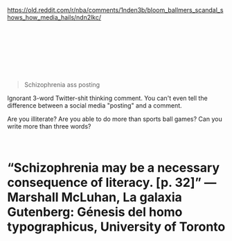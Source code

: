 https://old.reddit.com/r/nba/comments/1nden3b/bloom_ballmers_scandal_shows_how_media_hails/ndn2lkc/

&nbsp;

&nbsp;

&nbsp;

&nbsp;

> Schizophrenia ass posting

Ignorant 3-word Twitter-shit thinking comment. You can't even tell the difference between a social media "posting" and a comment.

Are you illiterate? Are you able to do more than sports ball games? Can you write more than three words?

&nbsp;

# “Schizophrenia may be a necessary consequence of literacy. [p. 32]” ― Marshall McLuhan, La galaxia Gutenberg: Génesis del homo typographicus, University of Toronto
